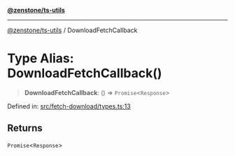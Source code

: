 [**@zenstone/ts-utils**](../README.md)

***

[@zenstone/ts-utils](../globals.md) / DownloadFetchCallback

# Type Alias: DownloadFetchCallback()

> **DownloadFetchCallback**: () => `Promise`\<`Response`\>

Defined in: [src/fetch-download/types.ts:13](https://github.com/janpoem/ts-utils/blob/1ba63f4eed7fec22e5d5024d881e7ce38561da5d/src/fetch-download/types.ts#L13)

## Returns

`Promise`\<`Response`\>
